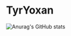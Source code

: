 # TyrYoxan
![Anurag's GitHub stats](https://github-readme-stats.vercel.app/api?username=EtiqueKevin&show_icons=true&theme=tokyonight)

<!--
**TyrYoxan/TyrYoxan** is a ✨ _special_ ✨ repository because its `README.md` (this file) appears on your GitHub profile.

Here are some ideas to get you started:

- 🔭 I’m currently working on ...
- 🌱 I’m currently learning ...
- 👯 I’m looking to collaborate on ...
- 🤔 I’m looking for help with ...
- 💬 Ask me about ...
- 📫 How to reach me: ...
- 😄 Pronouns: ...
- ⚡ Fun fact: ...
-->
